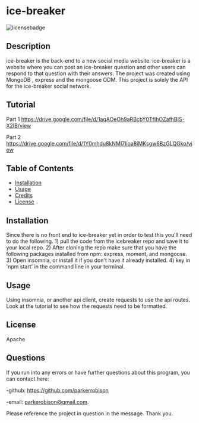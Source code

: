 # ice-breaker

  ![licensebadge](https://img.shields.io/badge/license-Apache-blue)

  ## Description 
  
  ice-breaker is the back-end to a new social media website. ice-breaker is a website where you can post an ice-breaker question and other users can respond to that question with their answers. The project was created using MongoDB , express and the mongoose ODM. This project is solely the API for the ice-breaker social network. 
  
  ## Tutorial
  Part 1 https://drive.google.com/file/d/1aqAOeOh9aRBcbY0TfIhOZafhBIS-X2IB/view
  
  Part 2 https://drive.google.com/file/d/1Y0mhdu8kNMI7Iioa8iMKsgw6BzGLQGko/view
  
  ## Table of Contents
  
  * [Installation](#installation)
  * [Usage](#usage)
  * [Credits](#credits)
  * [License](#license)
  

  ## Installation
  
  Since there is no front end to ice-breaker yet in order to test this you'll need to do the following. 1) pull the code from the icebreaker repo and save it to your local repo. 2) After cloning the repo make sure that you have the following packages installed from npm: express, moment, and mongoose. 3) Open insomnia, or install it if you don't have it already installed. 4) key in 'npm start' in the command line in your terminal. 
  
  ## Usage 

  Using insomnia, or another api client, create requests to use the api routes. Look at the tutorial to see how the requests need to be formatted.
  
   
  ## License

  Apache

  ## Questions
  If you run into any errors or have further questions about this program, you can contact here: 
    
   -github: https://github.com/parkerrobison
    
   -email: parkerobison@gmail.com.
   
  Please reference the project in question in the message. Thank you.
